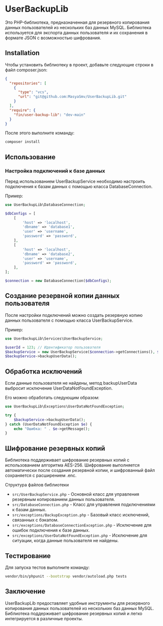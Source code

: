 # UserBackupLib

Это PHP-библиотека, предназначенная для резервного копирования данных пользователей из нескольких баз данных MySQL.
Библиотека используется для экспорта данных пользователя и их сохранения в формате JSON с возможностью шифрования.

## Installation

Чтобы установить библиотеку в проект, добавьте следующие строки в файл composer.json:

```json
{
  "repositories": [
    {
      "type": "vcs",
      "url": "git@github.com:MasyaSmv/UserBackupLib.git"
    }
  ],
  "require": {
    "fin/user-backup-lib": "dev-main"
  }
}
```

После этого выполните команду:

```bash
composer install
```

## Использование

### Настройка подключений к базе данных

Перед использованием UserBackupService необходимо настроить подключения к базам данных с помощью класса
DatabaseConnection.

Пример:

```php
use UserBackupLib\DatabaseConnection;

$dbConfigs = [
    [
        'host' => 'localhost',
        'dbname' => 'database1',
        'user' => 'username',
        'password' => 'password',
    ],
    [
        'host' => 'localhost',
        'dbname' => 'database2',
        'user' => 'username',
        'password' => 'password',
    ],
];

$connection = new DatabaseConnection($dbConfigs);
```

## Создание резервной копии данных пользователя

После настройки подключений можно создать резервную копию данных пользователя с помощью класса UserBackupService.

Пример:

```php
use UserBackupLib\Services\UserBackupService;

$userId = 123; // Идентификатор пользователя
$backupService = new UserBackupService($connection->getConnections(), $userId);
$backupService->backupUserData();
```

## Обработка исключений

Если данные пользователя не найдены, метод backupUserData выбросит исключение UserDataNotFoundException.

Его можно обработать следующим образом:

```php
use UserBackupLib\Exceptions\UserDataNotFoundException;

try {
    $backupService->backupUserData();
} catch (UserDataNotFoundException $e) {
    echo "Ошибка: " . $e->getMessage();
}
```

## Шифрование резервных копий

Библиотека поддерживает шифрование резервных копий с использованием алгоритма AES-256.
Шифрование выполняется автоматически после создания резервной копии, и шифрованный файл сохраняется с расширением .enc.

Структура файлов библиотеки

- `src/UserBackupService.php` - Основной класс для управления резервным копированием данных пользователя.
- `src/DatabaseConnection.php` - Класс для управления подключениями к базам данных.
- `src/exceptions/BackupException.php` - Базовый класс исключений, связанных с бэкапом.
- `src/exceptions/DatabaseConnectionException.php` - Исключение для ошибок подключения к базе данных.
- `src/exceptions/UserDataNotFoundException.php` - Исключение для ситуации, когда данные пользователя не найдены.

## Тестирование

Для запуска тестов выполните команду:

```bash
vendor/bin/phpunit --bootstrap vendor/autoload.php tests
```

## Заключение

UserBackupLib предоставляет удобные инструменты для резервного копирования данных пользователей из нескольких баз данных
MySQL.
Библиотека поддерживает шифрование резервных копий и легко интегрируется в различные проекты.
